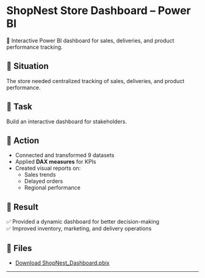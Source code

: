 # ShopNest Store Dashboard – Power BI  

🛒 Interactive Power BI dashboard for sales, deliveries, and product performance tracking.  

## 🔹 Situation  
The store needed centralized tracking of sales, deliveries, and product performance.  

## 🔹 Task  
Build an interactive dashboard for stakeholders.  

## 🔹 Action  
- Connected and transformed 9 datasets  
- Applied **DAX measures** for KPIs  
- Created visual reports on:  
  - Sales trends  
  - Delayed orders  
  - Regional performance  

## 🔹 Result  
✅ Provided a dynamic dashboard for better decision-making  
✅ Improved inventory, marketing, and delivery operations  

## 📂 Files
- [Download ShopNest_Dashboard.pbix](https://drive.google.com/file/d/1O9hqPXAgMXSVrprCDnwCLQlzAkFRhb-v/view?usp=drive_link) 

---

